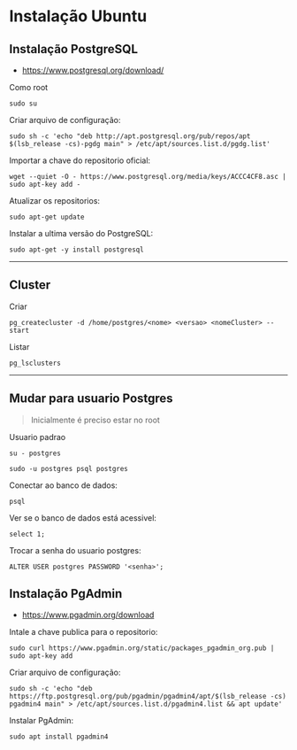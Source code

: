 # Instalação Ubuntu

## Instalação PostgreSQL

+ https://www.postgresql.org/download/

Como root

```
sudo su
```

Criar arquivo de configuração:

```
sudo sh -c 'echo "deb http://apt.postgresql.org/pub/repos/apt $(lsb_release -cs)-pgdg main" > /etc/apt/sources.list.d/pgdg.list'
``` 

Importar a chave do repositorio oficial:

```
wget --quiet -O - https://www.postgresql.org/media/keys/ACCC4CF8.asc | sudo apt-key add -
```

Atualizar os repositorios:
```
sudo apt-get update
```

Instalar a ultima versão do PostgreSQL:
```
sudo apt-get -y install postgresql
```

---
## Cluster

Criar 

```
pg_createcluster -d /home/postgres/<nome> <versao> <nomeCluster> --start
```

Listar

```
pg_lsclusters
```

---
## Mudar para usuario Postgres

> Inicialmente é preciso estar no root

Usuario padrao

```
su - postgres
```

```
sudo -u postgres psql postgres
```

Conectar ao banco de dados:

```
psql
```

Ver se o banco de dados está acessivel:

```
select 1;
```

Trocar a senha do usuario postgres:

```
ALTER USER postgres PASSWORD '<senha>';
```

## Instalação PgAdmin

+ https://www.pgadmin.org/download

Intale a chave publica para o repositorio:

```
sudo curl https://www.pgadmin.org/static/packages_pgadmin_org.pub | sudo apt-key add
```

Criar arquivo de configuração:

```
sudo sh -c 'echo "deb https://ftp.postgresql.org/pub/pgadmin/pgadmin4/apt/$(lsb_release -cs) pgadmin4 main" > /etc/apt/sources.list.d/pgadmin4.list && apt update'
```

Instalar PgAdmin:

```
sudo apt install pgadmin4
```